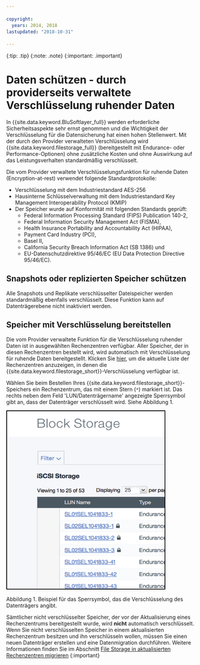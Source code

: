 ```yaml
---

copyright:
  years: 2014, 2018
lastupdated: "2018-10-31"

---
```

{:tip: .tip}
{:note: .note}
{:important: .important}

# Daten schützen - durch providerseits verwaltete Verschlüsselung ruhender Daten

In {{site.data.keyword.BluSoftlayer_full}} werden erforderliche Sicherheitsaspekte sehr ernst genommen und die Wichtigkeit der Verschlüsselung für die Datensicherung hat einen hohen Stellenwert. Mit der durch den Provider verwalteten Verschlüsselung wird {{site.data.keyword.filestorage_full}} (bereitgestellt mit Endurance- oder Performance-Optionen) ohne zusätzliche Kosten und ohne Auswirkung auf das Leistungsverhalten standardmäßig verschlüsselt.

Die vom Provider verwaltete Verschlüsselungsfunktion für ruhende Daten (Encryption-at-rest) verwendet folgende Standardprotokolle:

* Verschlüsselung mit dem Industriestandard AES-256
* Hausinterne Schlüsselverwaltung mit dem Industriestandard Key Management Interoperability Protocol (KMIP)
* Der Speicher wurde auf Konformität mit folgenden Standards geprüft:
    - Federal Information Processing Standard (FIPS) Publication 140-2,
    - Federal Information Security Management Act (FISMA),
    - Health Insurance Portability and Accountability Act (HIPAA),
    - Payment Card Industry (PCI),
    - Basel II,
    - California Security Breach Information Act (SB 1386) und
    - EU-Datenschutzdirektive 95/46/EC (EU Data Protection Directive 95/46/EC).

## Snapshots oder replizierten Speicher schützen  

Alle Snapshots und Replikate verschlüsselter Dateispeicher werden standardmäßig ebenfalls verschlüsselt. Diese Funktion kann auf Datenträgerebene nicht inaktiviert werden.

## Speicher mit Verschlüsselung bereitstellen

Die vom Provider verwaltete Funktion für die Verschlüsselung ruhender Daten ist in ausgewählten Rechenzentren verfügbar. Aller Speicher, der in diesen Rechenzentren bestellt wird, wird automatisch mit Verschlüsselung für ruhende Daten bereitgestellt. Klicken Sie [hier](new-ibm-block-and-file-storage-location-and-features.html), um die aktuelle Liste der Rechenzentren anzuzeigen, in denen die {{site.data.keyword.filestorage_short}}-Verschlüsselung verfügbar ist.

Wählen Sie beim Bestellen Ihres {{site.data.keyword.filestorage_short}}-Speichers ein Rechenzentrum, das mit einem Stern (`*`) markiert ist. Das rechts neben dem Feld 'LUN/Datenträgername' angezeigte Sperrsymbol gibt an, dass der Datenträger verschlüsselt wird. Siehe Abbildung 1.

![Das Sperrsymbol weist darauf hin, dass die LUN verschlüsselt ist.](/images/encryptedstorage.png)
<caption>Abbildung 1. Beispiel für das Sperrsymbol, das die Verschlüsselung des Datenträgers angibt.</caption>

Sämtlicher nicht verschlüsselter Speicher, der vor der Aktualisierung eines Rechenzentrums bereitgestellt wurde, wird **nicht** automatisch verschlüsselt. Wenn Sie nicht verschlüsselten Speicher in einem aktualisierten Rechenzentrum besitzen und ihn verschlüsseln wollen, müssen Sie einen neuen Datenträger erstellen und eine Datenmigration durchführen. Weitere Informationen finden Sie im Abschnitt [File Storage in aktualisierten Rechenzentren migrieren](migrate-file-storage-encrypted-file-storage.html)
{:important}
